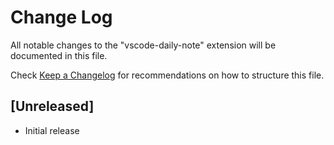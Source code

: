 # Change Log

All notable changes to the "vscode-daily-note" extension will be documented in this file.

Check [Keep a Changelog](http://keepachangelog.com/) for recommendations on how to structure this file.

## [Unreleased]

- Initial release